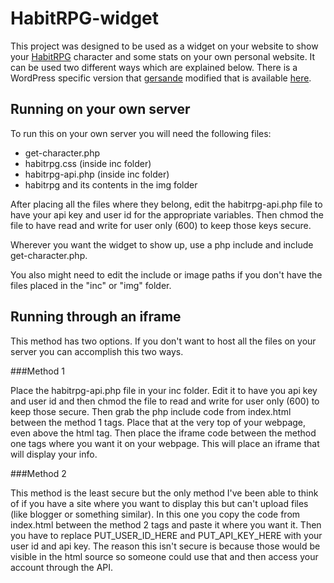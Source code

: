HabitRPG-widget
======

This project was designed to be used as a widget on your website to show your [HabitRPG](https://habitrpg.com) character and some stats on your own personal website. It can be used two different ways which are explained below. There is a WordPress specific version that [gersande](https://github.com/gersande) modified that is available [here](http://gersande.github.io/HabitRPG-widget/).

Running on your own server
------

To run this on your own server you will need the following files:

* get-character.php
* habitrpg.css (inside inc folder)
* habitrpg-api.php (inside inc folder)
* habitrpg and its contents in the img folder

After placing all the files where they belong, edit the habitrpg-api.php file to have your api key and user id for the appropriate variables. Then chmod the file to have read and write for user only (600) to keep those keys secure.

Wherever you want the widget to show up, use a php include and include get-character.php.

You also might need to edit the include or image paths if you don't have the files placed in the "inc" or "img" folder.

Running through an iframe
------

This method has two options. If you don't want to host all the files on your server you can accomplish this two ways.

###Method 1

Place the habitrpg-api.php file in your inc folder. Edit it to have you api key and user id and then chmod the file to read and write for user only (600) to keep those secure. Then grab the php include code from index.html between the method 1 tags. Place that at the very top of your webpage, even above the html tag. Then place the iframe code between the method one tags where you want it on your webpage. This will place an iframe that will display your info.

###Method 2

This method is the least secure but the only method I've been able to think of if you have a site where you want to display this but can't upload files (like blogger or something similar). In this one you copy the code from index.html between the method 2 tags and paste it where you want it. Then you have to replace PUT\_USER\_ID\_HERE and PUT\_API\_KEY\_HERE with your user id and api key. The reason this isn't secure is because those would be visible in the html source so someone could use that and then access your account through the API.